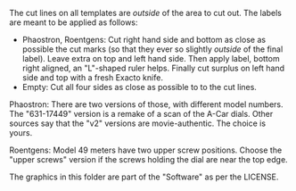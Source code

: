 
The cut lines on all templates are _outside_ of the area to cut out. The labels are meant to be applied as follows:
- Phaostron, Roentgens: Cut right hand side and bottom as close as possible the cut marks (so that they ever so slightly _outside_ of the final label). Leave extra on top and left hand side. Then apply label, bottom right aligned, an "L"-shaped ruler helps. Finally cut surplus on left hand side and top with a fresh Exacto knife.
- Empty: Cut all four sides as close as possible to to the cut lines.

Phaostron: There are two versions of those, with different model numbers. The "631-17449" version is a remake of a scan of the A-Car dials. Other sources say that the "v2" versions are movie-authentic. The choice is yours.

Roentgens: Model 49 meters have two upper screw positions. Choose the "upper screws" version if the screws holding the dial are near the top edge.



The graphics in this folder are part of the "Software" as per the LICENSE.
